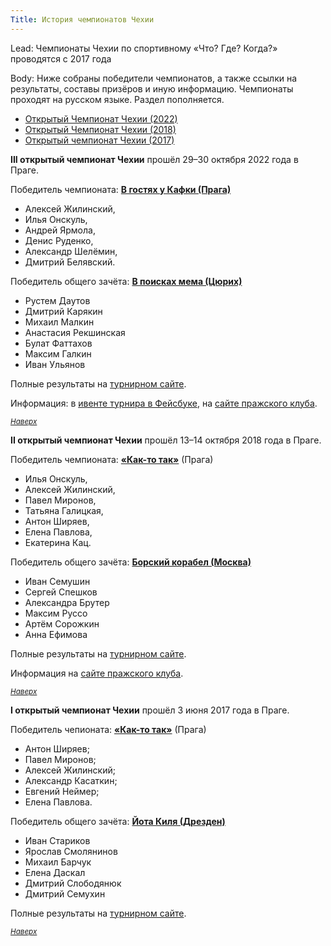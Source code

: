 ```yaml
---
Title: История чемпионатов Чехии
---
```


Lead: Чемпионаты Чехии по спортивному «Что? Где? Когда?» проводятся с 2017 года

Body:
Ниже собраны победители чемпионатов, а также ссылки на результаты, составы призёров и иную информацию. Чемпионаты проходят на русском языке. Раздел пополняется.<a name=”atop”></a>

- [Открытый Чемпионат Чехии (2022)](#22)
- [Открытый Чемпионат Чехии (2018)](#19)
- [Открытый чемпионат Чехии (2017)](#17)

**III открытый чемпионат Чехии** прошёл 29–30 октября 2022 года в Праге. <a name="22"></a>

Победитель чемпионата: **[В гостях у Кафки (Прага)](https://rating.chgk.info/team/65268)**
- Алексей Жилинский, 
- Илья Онскуль, 
- Андрей Ярмола, 
- Денис Руденко, 
- Александр Шелёмин, 
- Дмитрий Белявский. 

Победитель общего зачёта: **[В поисках мема (Цюрих)](https://rating.chgk.info/team/79286)**
- Рустем Даутов
- Дмитрий Карякин
- Михаил Малкин
- Анастасия Рекшинская
- Булат Фаттахов
- Максим Галкин
- Иван Ульянов

Полные результаты на [турнирном сайте](https://rating.chgk.info/tournament/6636).

Информация: в [ивенте турнира в Фейсбуке](https://www.facebook.com/events/799619108122538/?active_tab=discussion), на [сайте пражского клуба](http://www.chgk.cz/o442022).

<small>*[Наверх](#atop)*</small>

**II открытый чемпионат Чехии** прошёл 13–14 октября 2018 года в Праге. <a name="19"></a>

Победитель чемпионата: **[«Как-то так»](https://rating.chgk.info/team/4130)** (Прага)
- Илья Онскуль,
- Алексей Жилинский,
- Павел Миронов,
- Татьяна Галицкая,
- Антон Ширяев,
- Елена Павлова,
- Екатерина Кац.

Победитель общего зачёта: **[Борский корабел (Москва)](https://rating.chgk.info/team/49804)**
- Иван Семушин
- Сергей Спешков
- Александра Брутер
- Максим Руссо
- Артём Сорожкин
- Анна Ефимова

Полные результаты на [турнирном сайте](https://rating.chgk.info/tournament/5066). 

Информация на [сайте пражского клуба](http://www.chgk.cz/occ2019).

<small>*[Наверх](#atop)*</small>

**I открытый чемпионат Чехии** прошёл 3 июня 2017 года в Праге. <a name="17"></a>

Победитель чепионата: **[«Как-то так»](https://rating.chgk.info/team/4130)** (Прага)
- Антон Ширяев;
- Павел Миронов;
- Алексей Жилинский;
- Александр Касаткин;
- Евгений Неймер;
- Елена Павлова.

Победитель общего зачёта: **[Йота Киля (Дрезден)](https://rating.chgk.info/team/54151)**
- Иван Стариков
- Ярослав Смолянинов
- Михаил Барчук
- Елена Даскал
- Дмитрий Слободянюк
- Дмитрий Семухин

Полные результаты на [турнирном сайте](https://rating.chgk.info/tournament/4358).

<small>*[Наверх](#atop)*</small>
